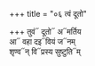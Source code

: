 +++
title = "०६ त्वं दूतो"

+++
तुवं᳓ दूतो᳓ अ᳓मर्तिय  
आ᳓ वहा दइ᳓वियं ज᳓नम्  
शृण्व᳓न् वि᳓प्रस्य सुष्टुति᳓म्